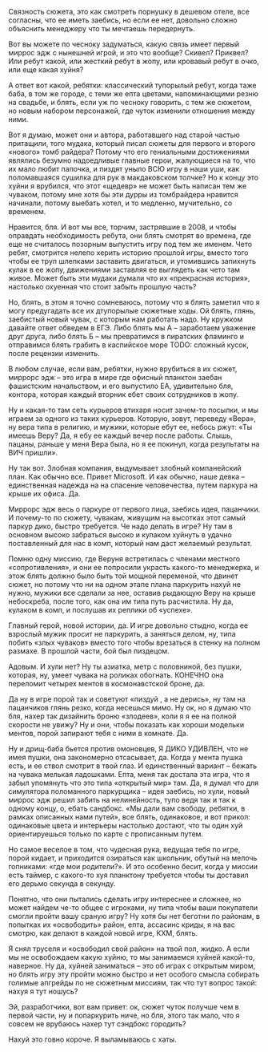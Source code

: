 Связность сюжета, это как смотреть порнушку в дешевом отеле, все согласны, что ее иметь заебись, но если ее нет,
довольно сложно объяснить менеджеру что ты мечтаешь передернуть.

Вот вы можете по чесноку задуматься, какую связь имеет первый миррос эдж с нынешней игрой, и это что вообще? Скивел?
Приквел? Или ребут какой, или жесткий ребут в жопу, или кровавый ребут в очко, или еще какая хуйня?

А ответ вот какой, ребятки: классический тупорылый ребут, когда таже баба, в том же городе, с теми же епта цветами,
напоминающими резню на свадьбе, и блять, если уж по чесноку говорить, с тем же сюжетом, но новым набором персонажей,
где чуток изменили отношения между ними.

Вот я думаю, может они и автора, работавшего над старой частью притащили, того мудака, который писал сюжеты для
первого и второго «нового» томб райдера? Потому что его гениальными достижениями являлись безумно надоедливые главные
герои, жалующиеся на то, что их мало любит папочка, и пиздят уныло ВСЮ игру в наши уши, как поломавшаяся сушилка для
рук в макдаковском толчке? Но к концу это хуйни я врубился, что этот «щедевр»  не может быть написан тем же чуваком,
потому мне хотя бы эти дурры из томбрайдера нравится начинали, потому выебать хотел, и то медленно, мучительно, со временем.

Нравится, бля. И вот мы все, торчим, застрявшие в 2008, и чтобы оправдать необходимость ребута, они блять смотрят во
времена, где еще не считалось позорным выпустить игру под тем же именем. Чето ребят, смотрится нелепо херить историю
прошлой игры,  вместо того чтобы ее труп шлепками заставить двигаться, и утомившись запихнуть кулак в ее жопу,
движениями заставляя ее выглядеть как чето там живое. Может быть эти мудаки думали что их «прекрасная история»,
настолько охуенная что стоит забыть прошлую часть?

Но, блять, в этом я точно сомневаюсь, потому что я блять заметил что я могу предугадать все их дтупорылые сюжетные ходы.
Ой блять, глянь, заебистый новый чувак, с которым нам работать надо. Ну кружком давайте ответ обведем в ЕГЭ.
Либо блять мы А – заработаем уважение друг друга, либо блять Б – мы превратимся в пиратских фламинго и отправимся блять
грабить в каспийское море TODO: сложный кусок, после рецензии изменить.

В любом случае, если вам, ребятки, нужно врубиться в их сюжет, миррорс эдж – это игра в мире где офисный планктон заебан
фашистским  начальством, и его выпустило ЕА, удивительно бля, контора, которая каждый вторник ебет своих сотрудников в жопу.

Ну и какая-то там сеть курьеров втихаря носит зачем-то посылки, и мы играем за одного из таких курьеров.
Которую, зовут, переведу «Вера»,  ну вера типа в религию, и мужики, которые ебут ее, небось ржут: «Ты имеешь Веру? Да,
 я ебу ее каждый вечер после работы. Слышь, пацаны, раньше у меня Вера была, но я ее покинул, когда результаты на ВИЧ пришли».

Ну так вот. Злобная компания, выдумывает злобный компанейский план. Как обычно все. Привет Microsoft.
И как обычно, наше девка – единственная надежда на на спасение человечества, путем паркура на крыше их офиса. Да.

Миррорс эдж весь о паркуре от первого лица, заебись идея, пацанчики. И почему-то по сюжету, чувакам, живущим на высотках
этот самый паркур дико, быстро требуется.  Че надо делать в игре? Ну там в основном высоко забраться высоко и кулаком
хуйнуть в удачно поставленный для нас в комп, который нам даст желаемый результат.

Помню одну миссию, где Веруня встретилась с членами  местного «сопротивления», и они ее попросили украсть какого-то
менеджерка, и этож блять должно было быть той мощной переменой, что двинет сюжет, но потому что ни на одном этапе плана
паркурить нахуй не нужно, мужики все сделали за нее, оставив рыдающую Веру на крыше небоскреба, после того, как она им
типа путь расчистила. Ну да, кулаком в комп, и послушав их реплики об «успехе».

Главный герой, новой истории, да. И игре довольно стыдно, когда ее взрослый мужик просит не паркурить, а заняться делом,
ну, типа побить «злых чуваков» вместо того чтобы врезаться в стенку на полном размахе. В прошлой части, бой был пиздецом.

Адовым. И хули нет? Ну ты азиатка, метр с половниной, без пушки, которая, ну,  умеет чувака на роликах обогнать.
КОНЕЧНО она переломит четырех ментов в космонавстской броне, да.

Да ну в игре порой так и советуют «пиздуй , а не дерись», ну там на пацанчиков глянь резко, когда несешься мимо.
Ну ок, но я думаю что бля, нахер так дизайнить броню «злодеев», коли я я ее на полной скорости не увижу? Ну и они,
чтобы показать как хороши модельки ментов, порой запирают тебя с ними в комнате. Да.

Ну и дрищ-баба бьется против омоновцев, Я ДИКО УДИВЛЕН, что не имея пушки, она закономерно отсасывает, да. Когда у мента
пушка есть, и ее ствол смотрит в твой глаз. И единственный вариант – бежать на чувака мелькая ладошками.
Епта, меня так достала эта игра, что я забыл упомянуть что это типа «открытый мир» там. Да, я думал что для симулятора
поломанного паркурщика – идея заебись, но хули, новый миррос эдж решил забить на нелинейность,  тупо ведя так и так к
одному концу, о, ебать сандбокс. «Мы дали вам свободу, ребятки, в рамках описанных нами путей», все блять, одинаковое,
и вот прикол: одинаковые цвета и интерьеры настолько достают, что ты один хуй ориентируешься только по карте с
прописанным путем.

Но самое веселое в том, что чудесная рука, ведущая тебя по игре, порой кидает, и приходится озираться как школьник,
обутый на мелочь гопниками: «где мои родители?». И это особенно бесит, когда у миссии есть таймер, с какого-то хуя
планктону требуется чтобы ты доставил его дерьмо секунда в секунду.

Понятно, что они пытались сделать игру интереснее и сложнее, но может найдем че-то общее с игроками, ну типа чтобы ваши
покупатели смогли пройти вашу сраную игру? Ну хотя бы нет беготни по районам, в попытках их «освободить» район, епта,
ассасинс криды, я на вас смотрю, как делают в каждой новой игре, КХМ, блять.

Я снял труселя и «освободил свой район» на твой пол, жидко. А если мы не освобождаем  какую хуйню, то мы занимаемся
хуйней какой-то, наверное. Ну да, хуйней заниматься – это об играх с открытым миром, но блять игру эту пройти можно
быстро и нет особого смысла собирать голимые апгрейды по не сюжетным миссиям, так что тут вопрос такой: нахуя я тут ношусь?

Эй, разработчики, вот вам привет: ок, сюжет чуток получше чем в первой части, ну и попаркурить ниче, но бля, этого так
мало, что я совсем не врубаюсь нахер тут сэндбокс городить?

Нахуй это говно короче. Я выламываюсь с хаты.
